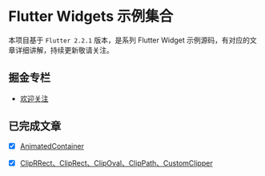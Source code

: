 # Flutter Widgets 示例集合

本项目基于 `Flutter 2.2.1` 版本，是系列 Flutter Widget 示例源码，有对应的文章详细讲解，持续更新敬请关注。

## 掘金专栏
- [欢迎关注](https://juejin.cn/column/6968894876251324447)

## 已完成文章

- [x] [AnimatedContainer](https://juejin.cn/post/6969359031903191077)
- [x] [ClipRRect、ClipRect、ClipOval、ClipPath、CustomClipper](https://juejin.cn/post/6969724856514379790)

